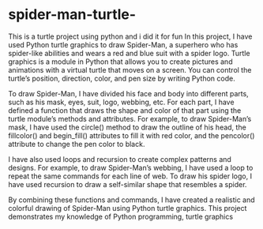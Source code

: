  # spider-man-turtle-
This is a turtle project using python and i did it for fun 
In this project, I have used Python turtle graphics to draw Spider-Man, a superhero who has spider-like abilities and wears a red and blue suit with a spider logo. Turtle graphics is a module in Python that allows you to create pictures and animations with a virtual turtle that moves on a screen. You can control the turtle’s position, direction, color, and pen size by writing Python code.

To draw Spider-Man, I have divided his face and body into different parts, such as his mask, eyes, suit, logo, webbing, etc. For each part, I have defined a function that draws the shape and color of that part using the turtle module’s methods and attributes. For example, to draw Spider-Man’s mask, I have used the circle() method to draw the outline of his head, the fillcolor() and begin_fill() attributes to fill it with red color, and the pencolor() attribute to change the pen color to black.

I have also used loops and recursion to create complex patterns and designs. For example, to draw Spider-Man’s webbing, I have used a loop to repeat the same commands for each line of web. To draw his spider logo, I have used recursion to draw a self-similar shape that resembles a spider.

By combining these functions and commands, I have created a realistic and colorful drawing of Spider-Man using Python turtle graphics. This project demonstrates my knowledge of Python programming, turtle graphics
